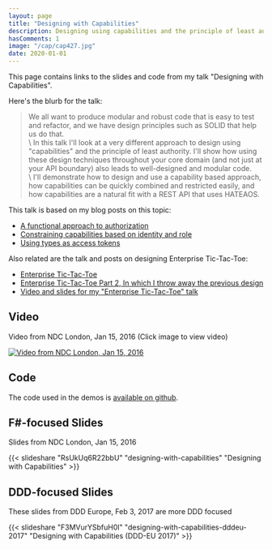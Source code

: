 ```yaml
---
layout: page
title: "Designing with Capabilities"
description: Designing using capabilities and the principle of least authority
hasComments: 1
image: "/cap/cap427.jpg"
date: 2020-01-01
---
```


This page contains links to the slides and code from my talk "Designing with Capabilities".

Here's the blurb for the talk:


> We all want to produce modular and robust code that is easy to test and refactor,   and we have design principles such as SOLID that help us do that.\
  \ In this talk I'll look at a very different approach to design using "capabilities" and the principle of least authority. I'll show how using these design techniques throughout your core domain (and not just at your API boundary) also   leads to well-designed and modular code.\
  \ I'll demonstrate how to design and use a capability based approach, how capabilities can be quickly combined and restricted easily, and how capabilities are a natural fit with a REST API that uses HATEAOS.

This talk is based on my blog posts on this topic:

* [A functional approach to authorization](/posts/capability-based-security/)
* [Constraining capabilities based on identity and role](/posts/capability-based-security-2/)
* [Using types as access tokens](/posts/capability-based-security-3/)

Also related are the talk and posts on designing Enterprise Tic-Tac-Toe:

* [Enterprise Tic-Tac-Toe](/posts/enterprise-tic-tac-toe/)
* [Enterprise Tic-Tac-Toe Part 2, In which I throw away the previous design](/posts/enterprise-tic-tac-toe-2/)
* [Video and slides for my "Enterprise Tic-Tac-Toe" talk](/ettt/)

## Video

Video from NDC London, Jan 15, 2016 (Click image to view video)

[![Video from NDC London, Jan 15, 2016](cap427.jpg)](https://goo.gl/hmzGFn)

## Code

The code used in the demos is [available on github](https://github.com/swlaschin/DesigningWithCapabilities).

## F#-focused Slides

Slides from NDC London, Jan 15, 2016

{{< slideshare "RsUkUq6R22bbU" "designing-with-capabilities" "Designing with Capabilities" >}}

## DDD-focused Slides

These slides from DDD Europe, Feb 3, 2017 are more DDD focused

{{< slideshare "F3MVurYSbfuH0l" "designing-with-capabilities-dddeu-2017" "Designing with Capabilities (DDD-EU 2017)" >}}



